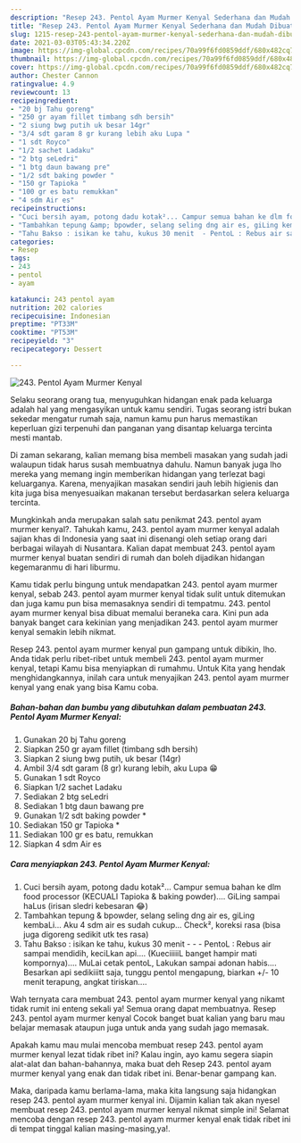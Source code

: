 ```yaml
---
description: "Resep 243. Pentol Ayam Murmer Kenyal Sederhana dan Mudah Dibuat"
title: "Resep 243. Pentol Ayam Murmer Kenyal Sederhana dan Mudah Dibuat"
slug: 1215-resep-243-pentol-ayam-murmer-kenyal-sederhana-dan-mudah-dibuat
date: 2021-03-03T05:43:34.220Z
image: https://img-global.cpcdn.com/recipes/70a99f6fd0859ddf/680x482cq70/243-pentol-ayam-murmer-kenyal-foto-resep-utama.jpg
thumbnail: https://img-global.cpcdn.com/recipes/70a99f6fd0859ddf/680x482cq70/243-pentol-ayam-murmer-kenyal-foto-resep-utama.jpg
cover: https://img-global.cpcdn.com/recipes/70a99f6fd0859ddf/680x482cq70/243-pentol-ayam-murmer-kenyal-foto-resep-utama.jpg
author: Chester Cannon
ratingvalue: 4.9
reviewcount: 13
recipeingredient:
- "20 bj Tahu goreng"
- "250 gr ayam fillet timbang sdh bersih"
- "2 siung bwg putih uk besar 14gr"
- "3/4 sdt garam 8 gr kurang lebih aku Lupa "
- "1 sdt Royco"
- "1/2 sachet Ladaku"
- "2 btg seLedri"
- "1 btg daun bawang pre"
- "1/2 sdt baking powder "
- "150 gr Tapioka "
- "100 gr es batu remukkan"
- "4 sdm Air es"
recipeinstructions:
- "Cuci bersih ayam, potong dadu kotak²... Campur semua bahan ke dlm food processor (KECUALI Tapioka &amp; baking powder).... GiLing sampai haLus (irisan sledri kebesaran 😂)"
- "Tambahkan tepung &amp; bpowder, selang seling dng air es, giLing kembaLi... Aku 4 sdm air es sudah cukup... Check², koreksi rasa (bisa juga digoreng sedikit utk tes rasa)"
- "Tahu Bakso : isikan ke tahu, kukus 30 menit  - PentoL : Rebus air sampai mendidih, keciLkan api.... (KueciiiiiL banget hampir mati kompornya).... MuLai cetak pentoL, Lakukan sampai adonan habis.... Besarkan api sedikiiitt saja, tunggu pentol mengapung, biarkan +/- 10 menit terapung, angkat tiriskan...."
categories:
- Resep
tags:
- 243
- pentol
- ayam

katakunci: 243 pentol ayam 
nutrition: 202 calories
recipecuisine: Indonesian
preptime: "PT33M"
cooktime: "PT53M"
recipeyield: "3"
recipecategory: Dessert

---
```



![243. Pentol Ayam Murmer Kenyal](https://img-global.cpcdn.com/recipes/70a99f6fd0859ddf/680x482cq70/243-pentol-ayam-murmer-kenyal-foto-resep-utama.jpg)

Selaku seorang orang tua, menyuguhkan hidangan enak pada keluarga adalah hal yang mengasyikan untuk kamu sendiri. Tugas seorang istri bukan sekedar mengatur rumah saja, namun kamu pun harus memastikan keperluan gizi terpenuhi dan panganan yang disantap keluarga tercinta mesti mantab.

Di zaman  sekarang, kalian memang bisa membeli masakan yang sudah jadi walaupun tidak harus susah membuatnya dahulu. Namun banyak juga lho mereka yang memang ingin memberikan hidangan yang terlezat bagi keluarganya. Karena, menyajikan masakan sendiri jauh lebih higienis dan kita juga bisa menyesuaikan makanan tersebut berdasarkan selera keluarga tercinta. 



Mungkinkah anda merupakan salah satu penikmat 243. pentol ayam murmer kenyal?. Tahukah kamu, 243. pentol ayam murmer kenyal adalah sajian khas di Indonesia yang saat ini disenangi oleh setiap orang dari berbagai wilayah di Nusantara. Kalian dapat membuat 243. pentol ayam murmer kenyal buatan sendiri di rumah dan boleh dijadikan hidangan kegemaranmu di hari liburmu.

Kamu tidak perlu bingung untuk mendapatkan 243. pentol ayam murmer kenyal, sebab 243. pentol ayam murmer kenyal tidak sulit untuk ditemukan dan juga kamu pun bisa memasaknya sendiri di tempatmu. 243. pentol ayam murmer kenyal bisa dibuat memalui beraneka cara. Kini pun ada banyak banget cara kekinian yang menjadikan 243. pentol ayam murmer kenyal semakin lebih nikmat.

Resep 243. pentol ayam murmer kenyal pun gampang untuk dibikin, lho. Anda tidak perlu ribet-ribet untuk membeli 243. pentol ayam murmer kenyal, tetapi Kamu bisa menyiapkan di rumahmu. Untuk Kita yang hendak menghidangkannya, inilah cara untuk menyajikan 243. pentol ayam murmer kenyal yang enak yang bisa Kamu coba.

<!--inarticleads1-->

##### Bahan-bahan dan bumbu yang dibutuhkan dalam pembuatan 243. Pentol Ayam Murmer Kenyal:

1. Gunakan 20 bj Tahu goreng
1. Siapkan 250 gr ayam fillet (timbang sdh bersih)
1. Siapkan 2 siung bwg putih, uk besar (14gr)
1. Ambil 3/4 sdt garam (8 gr) kurang lebih, aku Lupa 😁
1. Gunakan 1 sdt Royco
1. Siapkan 1/2 sachet Ladaku
1. Sediakan 2 btg seLedri
1. Sediakan 1 btg daun bawang pre
1. Gunakan 1/2 sdt baking powder *
1. Sediakan 150 gr Tapioka *
1. Sediakan 100 gr es batu, remukkan
1. Siapkan 4 sdm Air es




<!--inarticleads2-->

##### Cara menyiapkan 243. Pentol Ayam Murmer Kenyal:

1. Cuci bersih ayam, potong dadu kotak²... Campur semua bahan ke dlm food processor (KECUALI Tapioka &amp; baking powder).... GiLing sampai haLus (irisan sledri kebesaran 😂)
1. Tambahkan tepung &amp; bpowder, selang seling dng air es, giLing kembaLi... Aku 4 sdm air es sudah cukup... Check², koreksi rasa (bisa juga digoreng sedikit utk tes rasa)
1. Tahu Bakso : isikan ke tahu, kukus 30 menit -  - - PentoL : Rebus air sampai mendidih, keciLkan api.... (KueciiiiiL banget hampir mati kompornya).... MuLai cetak pentoL, Lakukan sampai adonan habis.... Besarkan api sedikiiitt saja, tunggu pentol mengapung, biarkan +/- 10 menit terapung, angkat tiriskan....




Wah ternyata cara membuat 243. pentol ayam murmer kenyal yang nikamt tidak rumit ini enteng sekali ya! Semua orang dapat membuatnya. Resep 243. pentol ayam murmer kenyal Cocok banget buat kalian yang baru mau belajar memasak ataupun juga untuk anda yang sudah jago memasak.

Apakah kamu mau mulai mencoba membuat resep 243. pentol ayam murmer kenyal lezat tidak ribet ini? Kalau ingin, ayo kamu segera siapin alat-alat dan bahan-bahannya, maka buat deh Resep 243. pentol ayam murmer kenyal yang enak dan tidak ribet ini. Benar-benar gampang kan. 

Maka, daripada kamu berlama-lama, maka kita langsung saja hidangkan resep 243. pentol ayam murmer kenyal ini. Dijamin kalian tak akan nyesel membuat resep 243. pentol ayam murmer kenyal nikmat simple ini! Selamat mencoba dengan resep 243. pentol ayam murmer kenyal enak tidak ribet ini di tempat tinggal kalian masing-masing,ya!.

